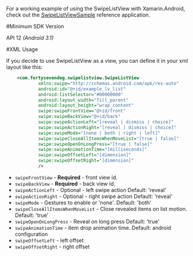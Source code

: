 For a working example of using the SwipeListView with Xamarin.Android, check out the [SwipeListViewSample](https://github.com/chrisriesgo/android-swipelistview-sharp/tree/master/SwipeListViewSample) reference application.

#Minimum SDK Version

API 12 *(Android 3.1)*

#XML Usage

If you decide to use SwipeListView as a view, you can define it in your xml layout like this:

```xml
	<com.fortysevendeg.swipelistview.SwipeListView
            xmlns:swipe="http://schemas.android.com/apk/res-auto"
            android:id="@+id/example_lv_list"
            android:listSelector="#00000000"
            android:layout_width="fill_parent"
            android:layout_height="wrap_content"
            swipe:swipeFrontView="@+id/front"
            swipe:swipeBackView="@+id/back"
            swipe:swipeActionLeft="[reveal | dismiss | choice]"
            swipe:swipeActionRight="[reveal | dismiss | choice]"
            swipe:swipeMode="[none | both | right | left]"
            swipe:swipeCloseAllItemsWhenMoveList="[true | false]"
            swipe:swipeOpenOnLongPress="[true | false]"
            swipe:swipeAnimationTime="[milliseconds]"
            swipe:swipeOffsetLeft="[dimension]"
            swipe:swipeOffsetRight="[dimension]"
            />
```

* `swipeFrontView` - **Required** - front view id.
* `swipeBackView` - **Required** - back view id.
* `swipeActionLeft` - Optional - left swipe action Default: 'reveal'
* `swipeActionRight` - Optional - right swipe action Default: 'reveal'
* `swipeMode` - Gestures to enable or 'none'. Default: 'both'
* `swipeCloseAllItemsWhenMoveList` - Close revealed items on list motion. Default: 'true'
* `swipeOpenOnLongPress` - Reveal on long press Default: 'true'
* `swipeAnimationTime` - item drop animation time. Default: android configuration
* `swipeOffsetLeft` - left offset
* `swipeOffsetRight` - right offset

